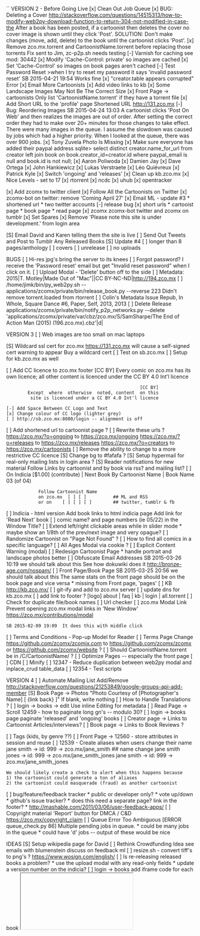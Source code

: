 ``
VERSION 2 - Before Going Live
[x] Clean Out Job Queue
[x] BUG: Deleting a Cover
    http://stackoverflow.com/questions/14515313/how-to-modify-web2py-download-function-to-return-304-not-modified-in-case-the
    After a book has been posted, if a cartoonist then deletes the cover
    no cover image is shown until they click 'Post'.
    SOLUTION: Don't make changes (move, add, delete) to the book until
    the cartoonist clicks 'Post'.
[x] Remove zco.mx.torrent and CartoonistName.torrent before replacing those torrents
    Fix sent to Jim, zc-p2p.sh needs testing
[-] Varnish for caching
    see mod: 30442
    [x] Modify 'Cache-Control: private' so images are cached
    [x] Set 'Cache-Control' so images on book pages aren't cached
[-] Test Password Reset
    >when I try to reset my password it says 'invalid password reset'
    SB 2015-04-21 19:54  Works fine
[x] "creator.table appears corrupted" Error
[x] Email More Cartoonists
[x] Add video links to kb
[x] Some Landscape Images May Not Be The Correct Size
[x] Front Page -> cartoonists
    Only list 'CartoonistName.torrent' if they have a torrent file
[x] Add Short URL to the 'profile' page
    Shortened URL       http://131.zco.mx
[-] Bug: Reordering Images
    SB 2015-04-24 13:03  A cartoonist clicks 'Post On Web' and then
    realizes the images are out of order.  After setting the correct
    order they had to make over 20+ minutes for those changes to take
    effect.  There were many images in the queue.  I assume the slowdown
    was caused by jobs which had a higher priority.  When I looked at
    the queue, there was over 900 jobs.
[x] Tony Zuvela Photo Is Missing
[x] Make sure everyone has added their paypal address
    sqlite> select distinct creator.name_for_url from creator left join book on book.creator_id=creator.id where paypal_email is null and book.id is not null;
        [x] Aaron Poliwoda
        [x] Damien Jay
        [x] Dave Ortega
        [x] John Hankiewicz
        [x] Lukas Verstraete
        [x] Léo Quiévreux
        [x] Patrick Kyle
[x] Switch 'ongoing' and 'releases'
[x] Clean up kb.zco.mx
[x] Nice Levels - set to 17
    [x] rtorrent
    [x] ncdc
    [x] uhub
    [x] opentracker

[x] Add zcomx to twitter client
[x] Follow All the Cartoonists on Twitter
[x] zcomx-bot on twitter: remove 'Coming April 27'
[x] Email ML - update #3
    * shortened url
    * two twitter accounts
    [-] release bug
    [x] short urls
        * cartooist page
        * book page
        * read page
    [x] zcomx zcomx-bot twitter and zcomx on tumblr
[x] Set Spares
[x] Remove 'Please note this site is under development.' from login area

[S] Email David and Karen telling them the site is live
[ ] Send Out Tweets and Post to Tumblr Any Released Books
[S] Update #4
    [ ] longer than 8 pages/anthology
    [ ] covers
    [ ] unrelease
    [ ] no uploads

BUGS
[ ] Hi-res jpg's bring the server to its knees
[ ] Forgot password?
    I receive the 'Password reset' email but get "Invalid reset
    password" when I click on it.
[ ] Upload Modal - 'Delete' button off to the side
[ ] Metadata: 2015|T. Motley|Made Out of "Mac"||CC BY-NC-ND|http://194.zco.mx
[ ] /home/jimk/bin/py_web2py.sh -- applications/zcomx/private/bin/release_book.py --reverse 223
    Didn't remove torrent.loaded from rtorrent
[ ] Colin's Metadata Issue
    Repub, In Whole, Square Dance #6, Paper, Self, 2013, 2013
[ ] Delete Release
    applications/zcomx/private/bin/notify_p2p_networks.py --delete 'applications/zcomx/private/var/cbz/zco.mx/S/SamSharpe/The End of Action Man (2015) (196.zco.mx).cbz'|d|

VERSION 3
[ ] Web images are too small on mac laptops

[S] Wildcard ssl cert for zco.mx
    https://131.zco.mx will cause a self-signed cert warning to appear
    Buy a wildcard cert
    [ ] Test on sb.zco.mx
    [ ] Setup for kb.zco.mx as well

[ ] Add CC licence to zco.mx footer
                                                      [CC BY]
         Every comic on zco.mx has its own licence; all other
        content is licenced under the CC BY 4.0 Int'l licence

                                                      [CC BY]
            Except  where  otherwise  noted, content  on this
             site is licenced under a CC BY 4.0 Int'l licence

    [-] Add Space Between CC Logo and Text
    [x] Change colour of CC logo (lighter grey)
    [ ] http://sb.zco.mx:8080/login -- alignment is off

[ ] Add shortened url to cartoonist page ?
[ ] Rewrite these urls ?
    https://zco.mx/?o=ongoing to https://zco.mx/ongoing
    https://zco.mx/?o=releases to https://zco.mx/releases
    https://zco.mx/?o=creators to https://zco.mx/cartoonists
[ ] Remove the ability to change to a more restrictive CC licence
[S] Change bg to #fafafa ?
[S] Setup hypermail for real-only mailing lists in login area ?
[S] Reader notifications for new material
    Follow Links
        by cartoonist and by book
        via rss? and mailing list?
    [ ] On Indicia
        [$1.00] (contribute) | Next Book By Cartoonist Name
                             | Book Name 03 (of 04)

                Follow Cartoonist Name
                on zco.mx  [ ] [ ]          ## ML and RSS
                or on    [ ] [ ] [ ]        ## twitter, tumblr & fb

[ ] Indicia - html version
    Add book links to html indicia page
    Add link for 'Read Next' book
[ ] comic name? and page numbers (ie 05/22) in the Window Title?
[ ] Extend left/right clickable areas while in slider mode
    * maybe show an 1/8th of the prev/next image and very opague?
[ ] Randomize Cartoonist on "Page Not Found" ?
[ ] How to find all comics in a specific language?
[ ] All Ages Modal via cookie ?
[ ] Explicit Content Warning (modal)
[ ] Redesign Cartoonist Page
    * handle portrait and landscape photos better
[ ] Obfuscate Email Addresses
    SB 2015-03-26 10:19  we should talk about this
    See how dokuwiki does it
    http://bronze-age.com/nospam/
[ ] Front Page/Book Page
    SB 2015-03-25 20:56  we should talk about this
    The same stats on the front page should be on the book page and
    vice versa
    * missing from Front page, 'pages'
[ ] KB
    http://kb.zco.mx/
    [ ] git-ify and add to zco.mx server
    [ ] update dns for kb.zco.mx
    [ ] add link to footer ?
        [logo] about | faq | kb | login | all.torrent
[ ] Check for duplicate file/book names
[ ] Url checker
[ ] zco.mx Modal Link
    Prevent opening zco.mx modal links in 'New Window'
    https://zco.mx/contributions/modal

    SB 2015-02-09 19:09  It does this with middle click
[ ] Terms and Conditions - Pop-up Model for Reader
[ ] Terms Page
    Change https://github.com/zcomx/zcomix.com to
    https://github.com/zcomx/zcomx or
    https://github.com/zcomx/website ?
[ ] Should CartoonistName.torrent be in /C/CartoonistName/ ?
[ ] Optimize Pages -- especially the front page
    [ ] CDN
    [ ] Minify
[ ] 12347 - Reduce duplication between web2py modal and inplace_crud table_data
[ ] 12354 - Test scripts



VERSION 4
[ ] Automate Mailing List Add/Remove
    http://stackoverflow.com/questions/21253849/google-groups-api-add-member
[S] Book Page -> Photos
        "Photo Courtesy of [Photographer's Name]    [  {link back}  ]"
        If blank, write nothing
[ ] How to Handle Translations ?
[ ] login -> books -> edit
    Use inline Editing for metadata
[ ] Read Page -> Scroll
    12459 - how to paginate long gn's -- modulo 30?
[ ] login -> books page
    paginate 'released' and 'ongoing' books
[ ] Creator page -> Links to Cartoonist Articles/interviews?
[ ] Book page -> Links to Book Reviews ?

[ ] Tags (kids, by genre ??)
[ ] Front Page -> 12560 - store attributes in session and reuse
[ ] 12539 - Create aliases when users change their name
    jane smith -> id: 999 -> zco.mx/jane_smith
    ## name change
    jane smith jones -> id: 999 -> zco.mx/jane_smith_jones
    jane smith -> id: 999 -> zco.mx/jane_smith_jones

    We should likely create a check to alert when this happens because
    1) the cartoonist could generate a ton of aliases
    2) the cartoonist could masquerade (fraud) as another cartoonist
[ ] bug/feature/feedback tracker
    * public or developer only?
    * vote up/down
    * github's issue tracker?
    * does this need a separate page?  link in the footer?
    * http://mashable.com/2011/03/06/user-feedback-apps/
[ ] Copyright material
    'Report' button for DMCA / C&D
    https://zco.mx/copyright_claim
[ ] Queue Error Too Ambiguous
    [ERROR queue_check.py 86] Multiple pending jobs in queue.
    * could be many jobs in the queue
    * could have 'd' jobs -- output of these would be nice


IDEAS
[S] Setup wikipedia page for David
[ ] Rethink Crowdfunding Idea
    see emails with blumenstein
    discuss on feedback ml
[ ] resize.sh - convert tiff's to png's ?
    https://www.wosign.com/english/
[ ] Is re-releasing released books a problem?
    * use the upload modal with any read-only fields
    * update a version number on the indicia?
[ ] login -> books
    add iframe code for each book
    <embed/>
    <iframe/>
    SB 2014-08-29 11:24  This needs more thought
[-] Guided view using Perfect Viewer ?
    The main dev, Lin Rookie (rookiestudio@gmail.com), suggests guided
    view is possible with opencv but he believes the feature is not
    useful and it is a low priority.  He said the source is closed and
    he does not take bounties towards new features.
[ ] bio and book description - wikipedia api?
    https://github.com/goldsmith/Wikipedia          ## wikipedia api
[ ] user comments? - disqus api? reddit api?
    * cartoonist chooses comments to form a digital letters page?
[ ] RDFa-html meta
    https://wiki.creativecommons.org/Frequently_Asked_Questions#What_does_it_mean_that_Creative_Commons_licenses_are_.22machine-readable.22.3F
    http://www.w3.org/TR/html-rdfa/
[ ] RiP!: remix torrent ?
[ ] Social media links other than on the indicia ??
[ ] Read Page
    Navigate with mouse scroll as well ?
    http://geekwagon.net/projects/xkcd1190/
    h-scroll - http://danielschafferbrooklyncomics.com/books/uncategorized/all-you-need/
    2-page slider ?
``
# vim:set ft=dm:
